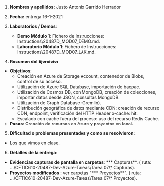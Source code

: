 1. **Nombres y apellidos:** Justo Antonio Garrido Herrador

2. **Fecha:** entrega 16-1-2021

3. **Laboratorios / Demos**: 
   - **Demo Módulo 1**: Fichero de Instrucciones: Instructions\20487D_MOD07_DEMO.md. 
   - **Laboratorio Módulo 1**: Fichero de Instrucciones: Instructions\20487D_MOD07_LAK.md.
   
4. **Resumen del Ejercicio:**
* **Objetivos**: 
     * Creación en Azure de Storage Account, contenedor de Blobs, control de su acceso.
     * Utilización de Azure SQL Database, importación de bacpac.
     * Utilización de Cosmos DB, con MongoDB, creación de colecciones, importar datos desde JSON, consultas MongoDB.
     * Utilización de Graph Database (Gremlin).
     * Distribución geográfica de datos mediante CDN: creación de recurso CDN, endpoint, verificación del HTTP Header x-cache: hit. 
     * Escalado con cache fuera del proceso: uso del recurso Redis Cache.
* **Pasos**:  Creación de recursos en Azure y proyectos en local.

5. **Dificultad o problemas presentados y como se resolvieron:**  
* Los que vimos en clase.
  
6. **Detalles de la entrega**: 
* **Evidencias capturas de pantalla en carpetas**: *** Capturas**. ( ruta: ...\\CFTIC610-20487-Dev-Azure-Tareas\Tarea 07\\* Capturas).
* **Proyectos modificados** : ver carpetas "*** Proyectos**". ( ruta: ...\CFTIC610-20487-Dev-Azure-Tareas\Tarea 07\\* Proyectos).

